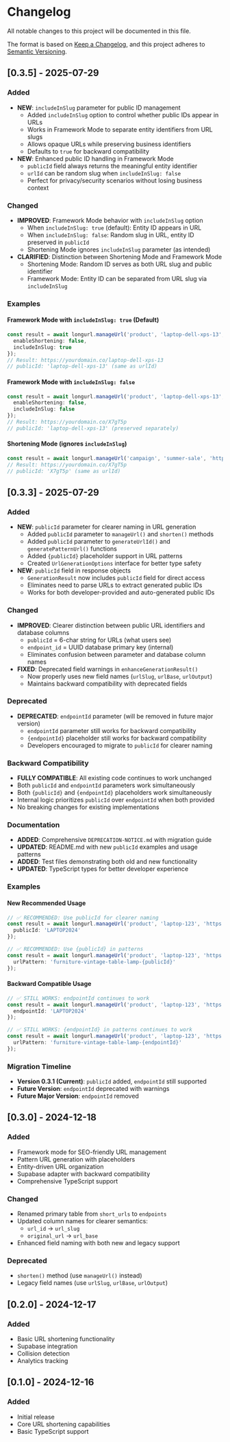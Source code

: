 # Changelog

All notable changes to this project will be documented in this file.

The format is based on [Keep a Changelog](https://keepachangelog.com/en/1.0.0/),
and this project adheres to [Semantic Versioning](https://semver.org/spec/v2.0.0.html).

## [0.3.5] - 2025-07-29

### Added
- **NEW**: `includeInSlug` parameter for public ID management
  - Added `includeInSlug` option to control whether public IDs appear in URLs
  - Works in Framework Mode to separate entity identifiers from URL slugs
  - Allows opaque URLs while preserving business identifiers
  - Defaults to `true` for backward compatibility
- **NEW**: Enhanced public ID handling in Framework Mode
  - `publicId` field always returns the meaningful entity identifier
  - `urlId` can be random slug when `includeInSlug: false`
  - Perfect for privacy/security scenarios without losing business context

### Changed
- **IMPROVED**: Framework Mode behavior with `includeInSlug` option
  - When `includeInSlug: true` (default): Entity ID appears in URL
  - When `includeInSlug: false`: Random slug in URL, entity ID preserved in `publicId`
  - Shortening Mode ignores `includeInSlug` parameter (as intended)
- **CLARIFIED**: Distinction between Shortening Mode and Framework Mode
  - Shortening Mode: Random ID serves as both URL slug and public identifier
  - Framework Mode: Entity ID can be separated from URL slug via `includeInSlug`

### Examples

#### Framework Mode with `includeInSlug: true` (Default)
```typescript
const result = await longurl.manageUrl('product', 'laptop-dell-xps-13', 'https://...', {}, {
  enableShortening: false,
  includeInSlug: true
});
// Result: https://yourdomain.co/laptop-dell-xps-13
// publicId: 'laptop-dell-xps-13' (same as urlId)
```

#### Framework Mode with `includeInSlug: false`
```typescript
const result = await longurl.manageUrl('product', 'laptop-dell-xps-13', 'https://...', {}, {
  enableShortening: false,
  includeInSlug: false
});
// Result: https://yourdomain.co/X7gT5p
// publicId: 'laptop-dell-xps-13' (preserved separately)
```

#### Shortening Mode (ignores `includeInSlug`)
```typescript
const result = await longurl.manageUrl('campaign', 'summer-sale', 'https://...');
// Result: https://yourdomain.co/X7gT5p
// publicId: 'X7gT5p' (same as urlId)
```

## [0.3.3] - 2025-07-29

### Added
- **NEW**: `publicId` parameter for clearer naming in URL generation
  - Added `publicId` parameter to `manageUrl()` and `shorten()` methods
  - Added `publicId` parameter to `generateUrlId()` and `generatePatternUrl()` functions
  - Added `{publicId}` placeholder support in URL patterns
  - Created `UrlGenerationOptions` interface for better type safety
- **NEW**: `publicId` field in response objects
  - `GenerationResult` now includes `publicId` field for direct access
  - Eliminates need to parse URLs to extract generated public IDs
  - Works for both developer-provided and auto-generated public IDs

### Changed
- **IMPROVED**: Clearer distinction between public URL identifiers and database columns
  - `publicId` = 6-char string for URLs (what users see)
  - `endpoint_id` = UUID database primary key (internal)
  - Eliminates confusion between parameter and database column names
- **FIXED**: Deprecated field warnings in `enhanceGenerationResult()`
  - Now properly uses new field names (`urlSlug`, `urlBase`, `urlOutput`)
  - Maintains backward compatibility with deprecated fields

### Deprecated
- **DEPRECATED**: `endpointId` parameter (will be removed in future major version)
  - `endpointId` parameter still works for backward compatibility
  - `{endpointId}` placeholder still works for backward compatibility
  - Developers encouraged to migrate to `publicId` for clearer naming

### Backward Compatibility
- **FULLY COMPATIBLE**: All existing code continues to work unchanged
- Both `publicId` and `endpointId` parameters work simultaneously
- Both `{publicId}` and `{endpointId}` placeholders work simultaneously
- Internal logic prioritizes `publicId` over `endpointId` when both provided
- No breaking changes for existing implementations

### Documentation
- **ADDED**: Comprehensive `DEPRECATION-NOTICE.md` with migration guide
- **UPDATED**: README.md with new `publicId` examples and usage patterns
- **ADDED**: Test files demonstrating both old and new functionality
- **UPDATED**: TypeScript types for better developer experience

### Examples

#### New Recommended Usage
```typescript
// ✅ RECOMMENDED: Use publicId for clearer naming
const result = await longurl.manageUrl('product', 'laptop-123', 'https://...', {}, {
  publicId: 'LAPTOP2024'
});

// ✅ RECOMMENDED: Use {publicId} in patterns
const result = await longurl.manageUrl('product', 'laptop-123', 'https://...', {}, {
  urlPattern: 'furniture-vintage-table-lamp-{publicId}'
});
```

#### Backward Compatible Usage
```typescript
// ✅ STILL WORKS: endpointId continues to work
const result = await longurl.manageUrl('product', 'laptop-123', 'https://...', {}, {
  endpointId: 'LAPTOP2024'
});

// ✅ STILL WORKS: {endpointId} in patterns continues to work
const result = await longurl.manageUrl('product', 'laptop-123', 'https://...', {}, {
  urlPattern: 'furniture-vintage-table-lamp-{endpointId}'
});
```

### Migration Timeline
- **Version 0.3.1 (Current)**: `publicId` added, `endpointId` still supported
- **Future Version**: `endpointId` deprecated with warnings
- **Future Major Version**: `endpointId` removed

## [0.3.0] - 2024-12-18

### Added
- Framework mode for SEO-friendly URL management
- Pattern URL generation with placeholders
- Entity-driven URL organization
- Supabase adapter with backward compatibility
- Comprehensive TypeScript support

### Changed
- Renamed primary table from `short_urls` to `endpoints`
- Updated column names for clearer semantics:
  - `url_id` → `url_slug`
  - `original_url` → `url_base`
- Enhanced field naming with both new and legacy support

### Deprecated
- `shorten()` method (use `manageUrl()` instead)
- Legacy field names (use `urlSlug`, `urlBase`, `urlOutput`)

## [0.2.0] - 2024-12-17

### Added
- Basic URL shortening functionality
- Supabase integration
- Collision detection
- Analytics tracking

## [0.1.0] - 2024-12-16

### Added
- Initial release
- Core URL shortening capabilities
- Basic TypeScript support 
